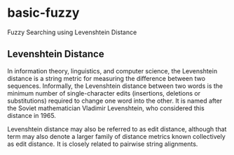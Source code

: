 # basic-fuzzy
Fuzzy Searching using Levenshtein Distance

## Levenshtein Distance
In information theory, linguistics, and computer science, the Levenshtein distance is a string metric for measuring the difference between two sequences. Informally, the Levenshtein distance between two words is the minimum number of single-character edits (insertions, deletions or substitutions) required to change one word into the other. It is named after the Soviet mathematician Vladimir Levenshtein, who considered this distance in 1965.

Levenshtein distance may also be referred to as edit distance, although that term may also denote a larger family of distance metrics known collectively as edit distance.  It is closely related to pairwise string alignments.
